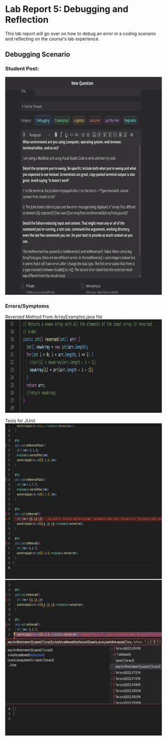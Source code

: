 # Lab Report 5: Debugging and Reflection 
This lab report will go over on how to debug an error in a coding scenario and reflecting on the course's lab experience. 

## Debugging Scenario
### Student Post: 
<img src="thread.png" width="750" height="700"/>

### Errors/Symptoms 
Reversed Method From ArrayExamples.java file <br />
<img src="method.png" width="700" height="300"/>

Tests for JUnit <br />
<img src="reverse2.png" width="700" height="500"/>
<img src="reverse3.png" width="700" height="500"/>
